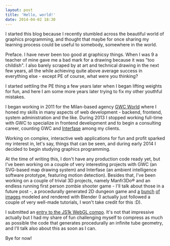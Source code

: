 ```yaml
---
layout: post
title: 'Hello, world!'
date: 2014-04-02 18:30
---
```

I started this blog because I recently stumbled across the beautiful world of graphics programming, and thought that maybe for once sharing my learning process could be useful to somebody, somewhere in the world.

Preface. I have never been too good at graphicsy things.
When I was 9 a teacher of mine gave me a bad mark for a
drawing because it was "too childish". I also barely
scraped by at art and technical drawing in the next few
years, all the while achieving quite above average success
in everything else - except PE of course, what were you
thinking?

I started settling the PE thing a few years later when I
began lifting weights for fun, and here I am some more
years later trying to fix my other youthful mistakes.

I began working in 2011 for the Milan-based agency
[GWC World][gwcworld] where I honed my skills in many
aspects of web development - backend, frontend, system
administration and the like. During 2013 I stopped
working full-time with GWC to specialize in frontend
development and to begin a consulting career, counting
GWC and [Interfase][interfase] among my clients.

Working on complex, interactive web applications for
fun and profit sparked my interest in, let's say, things
that can be seen, and during early 2014 I decided to begin
studying graphics programming.

At the time of writing this, I don't have any production
code ready yet, but I've been working on a couple of
very interesting projects with GWC (an SVG-based map drawing
system) and Interfase (an ambient intelligence software
prototype, featuring motion detection). Besides that, I've
been working on a couple of trivial 3D projects, namely
Manfr3Do&reg; and an endless running first person zombie
shooter game - I'll talk about those in a future post -,
a procedurally generated 2D dungeon game and [a][render1]
[bunch][render2] [of][render3] [images][render4] modeled
and rendered with Blender (I actually just followed a
couple of very well-made tutorials, I won't take credit
for this :D).

I submitted an [entry to the JS1k WebGL compo][js1kdemo].
It's not that impressive actually but I had my share of fun
challenging myself to compress as much as possible the
code that generates procedurally an infinite tube geometry,
and I'll talk also about this as soon as I can.

Bye for now!


[gwcworld]: http://gwcworld.com/
[interfase]: http://interfase.it/
[js1kdemo]: http://js1k.com/2014-dragons/demo/1910
[render1]: /data/render1.png
[render2]: /data/render2.png
[render3]: /data/render3.png
[render4]: /data/render4.png
